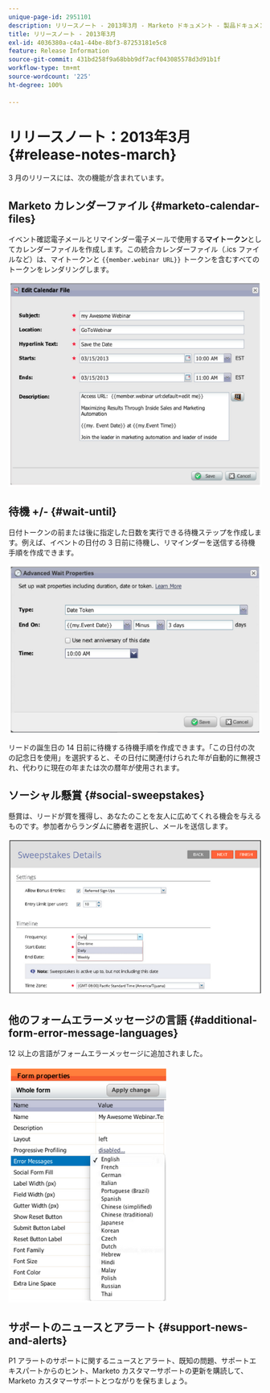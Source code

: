 ```yaml
---
unique-page-id: 2951101
description: リリースノート - 2013年3月 - Marketo ドキュメント - 製品ドキュメント
title: リリースノート - 2013年3月
exl-id: 4036380a-c4a1-44be-8bf3-87253181e5c8
feature: Release Information
source-git-commit: 431bd258f9a68bbb9df7acf043085578d3d91b1f
workflow-type: tm+mt
source-wordcount: '225'
ht-degree: 100%

---
```


# リリースノート：2013年3月 {#release-notes-march}

3 月のリリースには、次の機能が含まれています。

## Marketo カレンダーファイル {#marketo-calendar-files}

イベント確認電子メールとリマインダー電子メールで使用する&#x200B;**マイトークン**&#x200B;としてカレンダーファイルを作成します。この統合カレンダーファイル（.ics ファイルなど）は、マイトークンと `{{member.webinar URL}}` トークンを含むすべてのトークンをレンダリングします。

![](assets/image2014-9-22-15-3a35-3a24.png)

## 待機 +/- {#wait-until}

日付トークンの前または後に指定した日数を実行できる待機ステップを作成します。例えば、イベントの日付の 3 日前に待機し、リマインダーを送信する待機手順を作成できます。

![](assets/image2014-9-22-15-3a35-3a44.png)

リードの誕生日の 14 日前に待機する待機手順を作成できます。「この日付の次の記念日を使用」を選択すると、その日付に関連付けられた年が自動的に無視され、代わりに現在の年または次の暦年が使用されます。

## ソーシャル懸賞 {#social-sweepstakes}

懸賞は、リードが賞を獲得し、あなたのことを友人に広めてくれる機会を与えるものです。参加者からランダムに勝者を選択し、メールを送信します。

![](assets/image2014-9-22-15-3a36-3a55.png)

## 他のフォームエラーメッセージの言語 {#additional-form-error-message-languages}

12 以上の言語がフォームエラーメッセージに追加されました。

![](assets/image2014-9-22-15-3a37-3a25.png)

## サポートのニュースとアラート {#support-news-and-alerts}

P1 アラートのサポートに関するニュースとアラート、既知の問題、サポートエキスパートからのヒント、Marketo カスタマーサポートの更新を購読して、Marketo カスタマーサポートとつながりを保ちましょう。
